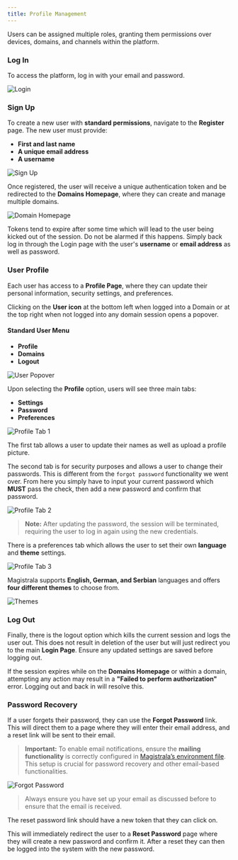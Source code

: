 ```yaml
---
title: Profile Management
---
```


Users can be assigned multiple roles, granting them permissions over devices, domains, and channels within the platform.

### Log In

To access the platform, log in with your email and password.

![Login](../docs/img/users-guide/main-login2.png)

### Sign Up

To create a new user with **standard permissions**, navigate to the **Register** page. The new user must provide:

- **First and last name**
- **A unique email address**
- **A username**

![Sign Up](../docs/img/users-guide/registeruser2.png)

Once registered, the user will receive a unique authentication token and be redirected to the **Domains Homepage**, where they can create and manage multiple domains.

![Domain Homepage](../docs/img/users-guide/janedoe-domainshome.png)

Tokens tend to expire after some time which will lead to the user being kicked out of the session. Do not be alarmed if this happens. Simply back log in through the Login page with the user's **username** or **email address** as well as password.

### User Profile

Each user has access to a **Profile Page**, where they can update their personal information, security settings, and preferences.

Clicking on the **User icon** at the bottom left when logged into a Domain or at the top right when not logged into any domain session opens a popover.

#### Standard User Menu

- **Profile**
- **Domains**
- **Logout**

![User Popover](../docs/img/users-guide/jdoe-popover.png)

Upon selecting the **Profile** option, users will see three main tabs:

- **Settings**
- **Password**
- **Preferences**

![Profile Tab 1](../docs/img/users-guide/jdoe-profile.png)

The first tab allows a user to update their names as well as upload a profile picture.

The second tab is for security purposes and allows a user to change their passwords. This is different from the `forgot password` functionality we went over. From here you simply have to input your current password which **MUST** pass the check, then add a new password and confirm that password.

![Profile Tab 2](../docs/img/users-guide/jdoe-password-tab.png)

> **Note:** After updating the password, the session will be terminated, requiring the user to log in again using the new credentials.

There is a preferences tab which allows the user to set their own **language** and **theme** settings.

![Profile Tab 3](../docs/img/users-guide/jdoe-preferences-tab.png)

Magistrala supports **English, German, and Serbian** languages and offers **four different themes** to choose from.

![Themes](../docs/img/users-guide/jdoe-themes-tab.png)

### Log Out

Finally, there is the logout option which kills the current session and logs the user out.
This does not result in deletion of the user but will just redirect you to the main **Login Page**. Ensure any updated settings are saved before logging out.

If the session expires while on the **Domains Homepage** or within a domain, attempting any action may result in a **"Failed to perform authorization"** error. Logging out and back in will resolve this.

### Password Recovery

If a user forgets their password, they can use the **Forgot Password** link. This will direct them to a page where they will enter their email address, and a reset link will be sent to their email.

> **Important:** To enable email notifications, ensure the **mailing functionality** is correctly configured in [Magistrala’s environment file](https://github.com/absmach/magistrala/blob/main/docker/.env#L199-#L206). This setup is crucial for password recovery and other email-based functionalities.

![Forgot Password](../docs/img/users-guide/forgot-password2.png)

> Always ensure you have set up your email as discussed before to ensure that the email is received.

The reset password link should have a new token that they can click on.

This will immediately redirect the user to a **Reset Password** page where they will create a new password and confirm it. After a reset they can then be logged into the system with the new password.
